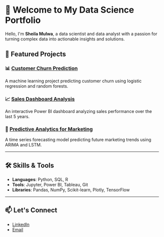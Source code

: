# 👋 Welcome to My Data Science Portfolio

Hello, I'm **Sheila Mulwa**, a data scientist and data analyst with a passion for turning complex data into actionable insights and solutions.

## 🌟 Featured Projects

### 📊 [Customer Churn Prediction](./project-1-customer-churn/README.md)
A machine learning project predicting customer churn using logistic regression and random forests.

### 📈 [Sales Dashboard Analysis](./project-2-sales-dashboard/README.md)
An interactive Power BI dashboard analyzing sales performance over the last 5 years.

### 🧠 [Predictive Analytics for Marketing](./project-3-marketing-prediction/README.md)
A time series forecasting model predicting future marketing trends using ARIMA and LSTM.

---

## 🛠️ Skills & Tools

- **Languages**: Python, SQL, R
- **Tools**: Jupyter, Power BI, Tableau, Git
- **Libraries**: Pandas, NumPy, Scikit-learn, Plotly, TensorFlow

---

## 📫 Let's Connect

- [LinkedIn](linkedin.com/in/sheila-mulwa)
- [Email](sheila.n.mulwa@gmail.com)

